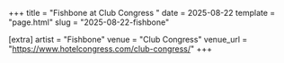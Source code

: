 +++
title = "Fishbone at Club Congress "
date = 2025-08-22
template = "page.html"
slug = "2025-08-22-fishbone"

[extra]
artist = "Fishbone"
venue = "Club Congress"
venue_url = "https://www.hotelcongress.com/club-congress/"
+++
